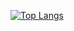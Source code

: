[![Top Langs](https://github-readme-stats.vercel.app/api/top-langs/?username=rdjanuar&layout=compact&hide_progress=true)](https://github.com/anuraghazra/github-readme-stats)
